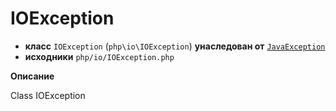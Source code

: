 # IOException

- **класс** `IOException` (`php\io\IOException`) **унаследован от** [`JavaException`](https://github.com/jphp-compiler/jphp/blob/master/jphp-runtime/api-docs/classes/php/lang/JavaException.ru.md)
- **исходники** `php/io/IOException.php`

**Описание**

Class IOException